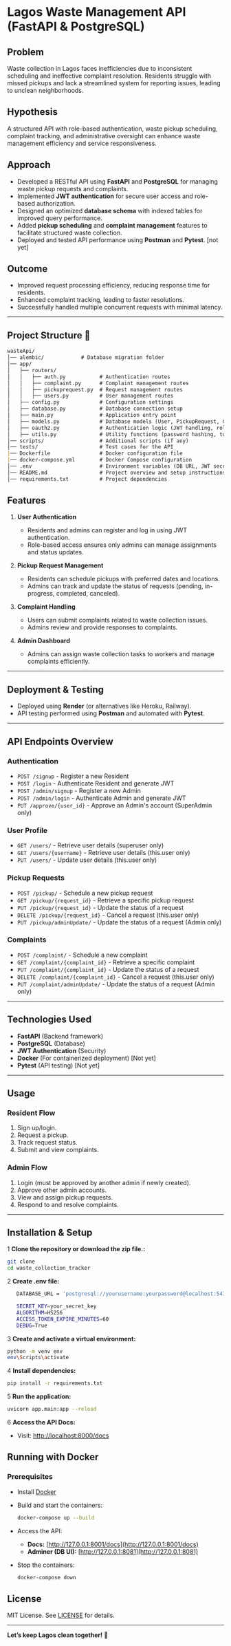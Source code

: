# Lagos Waste Management API (FastAPI & PostgreSQL)

## Problem

Waste collection in Lagos faces inefficiencies due to inconsistent scheduling and ineffective complaint resolution. Residents struggle with missed pickups and lack a streamlined system for reporting issues, leading to unclean neighborhoods.

## Hypothesis

A structured API with role-based authentication, waste pickup scheduling, complaint tracking, and administrative oversight can enhance waste management efficiency and service responsiveness.

## Approach

- Developed a RESTful API using **FastAPI** and **PostgreSQL** for managing waste pickup requests and complaints.
- Implemented **JWT authentication** for secure user access and role-based authorization.
- Designed an optimized **database schema** with indexed tables for improved query performance.
- Added **pickup scheduling** and **complaint management** features to facilitate structured waste collection.
- Deployed and tested API performance using **Postman** and **Pytest**. [not yet]

## Outcome

- Improved request processing efficiency, reducing response time for residents.
- Enhanced complaint tracking, leading to faster resolutions.
- Successfully handled multiple concurrent requests with minimal latency.

---

## Project Structure 📂

```markdown
wasteApi/
│── alembic/            # Database migration folder
│── app/
│   ├── routers/
│   │   ├── auth.py           # Authentication routes
│   │   ├── complaint.py      # Complaint management routes
│   │   ├── pickuprequest.py  # Request management routes
│   │   ├── users.py          # User management routes
│   ├── config.py             # Configuration settings
│   ├── database.py           # Database connection setup
│   ├── main.py               # Application entry point
│   ├── models.py             # Database models (User, PickupRequest, Complaint)
│   ├── oauth2.py             # Authentication logic (JWT handling, role checks)
│   ├── utils.py              # Utility functions (password hashing, token creation)
│── scripts/                  # Additional scripts (if any)
│── tests/                    # Test cases for the API
|── Dockerfile                # Docker configuration file
|── docker-compose.yml        # Docker Compose configuration
│── .env                      # Environment variables (DB URL, JWT secret, etc.)
│── README.md                 # Project overview and setup instructions
│── requirements.txt          # Project dependencies
```

## Features

1. **User Authentication**
   - Residents and admins can register and log in using JWT authentication.
   - Role-based access ensures only admins can manage assignments and status updates.

2. **Pickup Request Management**
   - Residents can schedule pickups with preferred dates and locations.
   - Admins can track and update the status of requests (pending, in-progress, completed, canceled).

3. **Complaint Handling**
   - Users can submit complaints related to waste collection issues.
   - Admins review and provide responses to complaints.

4. **Admin Dashboard**
   - Admins can assign waste collection tasks to workers and manage complaints efficiently.

---

## Deployment & Testing

- Deployed using **Render** (or alternatives like Heroku, Railway).
- API testing performed using **Postman** and automated with **Pytest**.

---

## API Endpoints Overview

### Authentication

- `POST /signup` - Register a new Resident
- `POST /login` - Authenticate Resident and generate JWT
- `POST /admin/signup` - Register a new Admin
- `POST /admin/login` - Authenticate Admin and generate JWT
- `PUT /approve/{user_id}` - Approve an Admin's account (SuperAdmin only)

### User Profile

- `GET /users/` - Retrieve user details (superuser only)
- `GET /users/{username}` - Retrieve user details (this.user only)
- `PUT /users/` - Update user details (this.user only)

### Pickup Requests

- `POST /pickup/` - Schedule a new pickup request
- `GET /pickup/{request_id}` - Retrieve a specific pickup request
- `PUT /pickup/{request_id}` - Update the status of a request
- `DELETE /pickup/{request_id}` - Cancel a request (this.user only)
- `PUT /pickup/adminUpdate/` - Update the status of a request (Admin only)

### Complaints

- `POST /complaint/` - Schedule a new complaint
- `GET /complaint/{complaint_id}` - Retrieve a specific complaint
- `PUT /complaint/{complaint_id}` - Update the status of a request
- `DELETE /complaint/{complaint_id}` - Cancel a request (this.user only)
- `PUT /complaint/adminUpdate/` - Update the status of a request (Admin only)

---

## Technologies Used

- **FastAPI** (Backend framework)
- **PostgreSQL** (Database)
- **JWT Authentication** (Security)
- **Docker** (For containerized deployment) [Not yet]
- **Pytest** (API testing) [Not yet]

---

## Usage

### Resident Flow

1. Sign up/login.  
2. Request a pickup.  
3. Track request status.  
4. Submit and view complaints.  

### Admin Flow

1. Login (must be approved by another admin if newly created).  
2. Approve other admin accounts.  
3. View and assign pickup requests.  
4. Respond to and resolve complaints.  

---

## Installation & Setup

1 **Clone the repository or download the zip file.:**  
 
```bash
git clone   
cd waste_collection_tracker
```

2 **Create .env file:**

```bash
   DATABASE_URL = 'postgresql://yourusername:yourpassword@localhost:5432/wastetkerrac'

   SECRET_KEY=your_secret_key
   ALGORITHM=HS256
   ACCESS_TOKEN_EXPIRE_MINUTES=60
   DEBUG=True
```

3 **Create and activate a virtual environment:**  

```bash
python -m venv env
env\Scripts\activate
```

4 **Install dependencies:**  

```bash
pip install -r requirements.txt
```

5 **Run the application:**  

```bash
uvicorn app.main:app --reload
```

6 **Access the API Docs:**  

- Visit: [http://localhost:8000/docs](http://localhost:8000/docs)

## Running with Docker  

### Prerequisites  

- Install [Docker](https://docs.docker.com/get-docker/)  

- Build and start the containers:  

   ```sh
   docker-compose up --build  
   ```  

- Access the API:  
  - **Docs:** [http://127.0.0.1:8001/docs](http://127.0.0.1:8001/docs)  
  - **Adminer (DB UI):** [http://127.0.0.1:8081](http://127.0.0.1:8081)  

- Stop the containers:  

   ```sh
   docker-compose down  
   ```  

## License

MIT License. See [LICENSE](LICENSE) for details.

---

 **Let’s keep Lagos clean together!** 🌱
